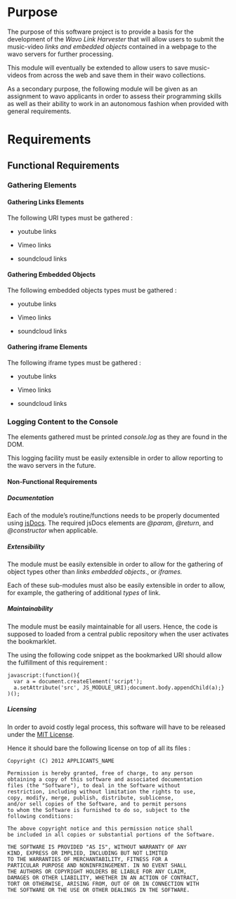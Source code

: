 # Purpose

The purpose of this software project is to provide a basis for the
development of the *Wavo Link Harvester* that will allow users to submit
the music-video *links and* *embedded objects* contained in a webpage to
the wavo servers for further processing.

This module will eventually be extended to allow users to save
music-videos from across the web and save them in their wavo
collections.

As a secondary purpose, the following module will be given as an
assignment to wavo applicants in
order to assess their programming skills as well as their ability to work in
an autonomous fashion when provided with general requirements.

# Requirements

## Functional Requirements

### Gathering Elements

#### Gathering Links Elements

The following URI types must be gathered :

-   youtube links

-   Vimeo links

-   soundcloud links

#### Gathering Embedded Objects

The following embedded objects types must be gathered :

-   youtube links

-   Vimeo links

-   soundcloud links

#### Gathering iframe Elements

The following iframe types must be gathered :

-   youtube links

-   Vimeo links

-   soundcloud links

### Logging Content to the Console

The elements gathered must be printed *console.log* as they are found in
the DOM.

This logging facility must be easily extensible in order to allow
reporting to the wavo servers in the future.

#### Non-Functional Requirements

##### Documentation

Each of the module’s routine/functions needs to be properly documented
using [jsDocs](http://google-styleguide.googlecode.com/svn/trunk/javascriptguide.xml?showone=Comments#Comments). The required jsDocs elements are *@param*, *@return*,
and *@constructor* when applicable.

##### Extensibility

The module must be easily extensible in order to allow for the gathering
of object types other than *links* *embedded objects*., or *iframes.*

Each of these sub-modules must also be easily extensible in order to
allow, for example, the gathering of additional *types* of link.

##### Maintainability

The module must be easily maintainable for all users. Hence, the code is
supposed to loaded from a central public repository when the user
activates the bookmarklet.

The using the following code snippet as the bookmarked URI should allow
the fulfillment of this requirement :

    javascript:(function(){
      var a = document.createElement('script');
      a.setAttribute('src', JS_MODULE_URI);document.body.appendChild(a);}
    )();

##### Licensing

In order to avoid costly legal process, this software will have to be
released under the [MIT License](http://en.wikipedia.org/wiki/MIT\_License).

Hence it should bare the following license on top of all its files :

    Copyright (C) 2012 APPLICANTS_NAME

    Permission is hereby granted, free of charge, to any person
    obtaining a copy of this software and associated documentation
    files (the "Software"), to deal in the Software without 
    restriction, including without limitation the rights to use,
    copy, modify, merge, publish, distribute, sublicense, 
    and/or sell copies of the Software, and to permit persons
    to whom the Software is furnished to do so, subject to the 
    following conditions:

    The above copyright notice and this permission notice shall
    be included in all copies or substantial portions of the Software.

    THE SOFTWARE IS PROVIDED "AS IS", WITHOUT WARRANTY OF ANY 
    KIND, EXPRESS OR IMPLIED, INCLUDING BUT NOT LIMITED
    TO THE WARRANTIES OF MERCHANTABILITY, FITNESS FOR A
    PARTICULAR PURPOSE AND NONINFRINGEMENT. IN NO EVENT SHALL
    THE AUTHORS OR COPYRIGHT HOLDERS BE LIABLE FOR ANY CLAIM,
    DAMAGES OR OTHER LIABILITY, WHETHER IN AN ACTION OF CONTRACT,
    TORT OR OTHERWISE, ARISING FROM, OUT OF OR IN CONNECTION WITH
    THE SOFTWARE OR THE USE OR OTHER DEALINGS IN THE SOFTWARE.
